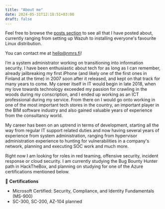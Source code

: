 ```yaml
---
title: "About me"
date: 2024-05-31T12:18:51+03:00
draft: false
---
```


Feel free to browse the [posts section](/posts) to see all that I have posted about, currently ranging from setting up Wazuh to installing everyone's favourite Linux distribution.

You can contact me at hello@nmrs.fi!

I’m a system administrator working on transitioning into information security. I have been enthusiastic about tech for as long as I can remember, already jailbreaking my first iPhone (and likely one of the first ones in Finland at the time) in 2007 soon after it released, and kept on that track for many years to come. My career itself in IT would begin in late 2018, when my love towards technology exceeded my passion for crawling in the woods during my conscription, and I ended up working as an ICT professional during my service. From there on I would go onto working in one of the most important tech stores in the country, an important player in the BIM software industry and also gained valuable years of experience from the consultancy world. 

My career has been on an uptrend in terms of development, starting all the way from regular IT support related duties and now having several years of experience from system administration, ranging from hypervisor administration experience to hunting for vulnerabilities in a company's network, planning and executing SOC work and much more. 

Right now I am looking for roles in red teaming, offensive security, incident response or cloud security. I am currently studying the Bug Bounty Hunter path in HackTheBox, and planning on studying for one of the Azure certifications mentioned below.

📝 **Certifications**

- Microsoft Certified: Security, Compliance, and Identity Fundamentals (MS-900)
- SC-300, SC-200, AZ-104 planned

